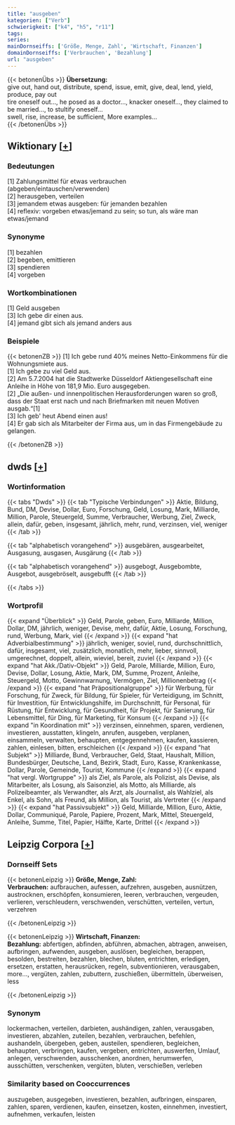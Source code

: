 ```yaml
---
title: "ausgeben"
kategorien: ["Verb"]
schwierigkeit: ["k4", "h5", "r11"]
tags:
series:
mainDornseiffs: ['Größe, Menge, Zahl', 'Wirtschaft, Finanzen']
domainDornseiffs: ['Verbrauchen', 'Bezahlung']
url: "ausgeben"
---
```


{{< betonenÜbs >}}
**Übersetzung:**  
give out, hand out, distribute, spend, issue, emit, give, deal, lend, yield, produce, pay out  
tire oneself out..., he posed as a doctor..., knacker oneself..., they claimed to be married..., to stultify oneself...  
swell, rise, increase, be sufficient, More examples...  
{{< /betonenÜbs >}}

## Wiktionary [[+](https://de.wiktionary.org/wiki/ausgeben)]

### Bedeutungen
[1] Zahlungsmittel für etwas verbrauchen (abgeben/eintauschen/verwenden)  
[2] herausgeben, verteilen  
[3] jemandem etwas ausgeben: für jemanden bezahlen  
[4] reflexiv: vorgeben etwas/jemand zu sein; so tun, als wäre man etwas/jemand  

### Synonyme
[1] bezahlen  
[2] begeben, emittieren  
[3] spendieren  
[4] vorgeben  

### Wortkombinationen
[1] Geld ausgeben  
[3] Ich gebe dir einen aus.  
[4] jemand gibt sich als jemand anders aus  

### Beispiele
{{< betonenZB >}}
[1] Ich gebe rund 40% meines Netto-Einkommens für die Wohnungsmiete aus.  
[1] Ich gebe zu viel Geld aus.  
[2] Am 5.7.2004 hat die Stadtwerke Düsseldorf Aktiengesellschaft eine Anleihe in Höhe von 181,9 Mio. Euro ausgegeben.  
[2] „Die außen- und innenpolitischen Herausforderungen waren so groß, dass der Staat erst nach und nach Briefmarken mit neuen Motiven ausgab.“[1]  
[3] Ich geb' heut Abend einen aus!  
[4] Er gab sich als Mitarbeiter der Firma aus, um in das Firmengebäude zu gelangen.  

{{< /betonenZB >}}


## dwds [[+](https://www.dwds.de/wb/ausgeben)]

### Wortinformation
{{< tabs "Dwds" >}}
{{< tab "Typische Verbindungen" >}}
Aktie, Bildung, Bund, DM, Devise, Dollar, Euro, Forschung, Geld, Losung, Mark, Milliarde, Million, Parole, Steuergeld, Summe, Verbraucher, Werbung, Ziel, Zweck, allein, dafür, geben, insgesamt, jährlich, mehr, rund, verzinsen, viel, weniger
{{< /tab >}}

{{< tab "alphabetisch vorangehend" >}}
ausgebären, ausgearbeitet, Ausgasung, ausgasen, Ausgärung
{{< /tab >}}

{{< tab "alphabetisch vorangehend" >}}
ausgebogt, Ausgebombte, Ausgebot, ausgebröselt, ausgebufft
{{< /tab >}}

{{< /tabs >}}

### Wortprofil
{{< expand "Überblick" >}} Geld, Parole, geben, Euro, Milliarde, Million, Dollar, DM, jährlich, weniger, Devise, mehr, dafür, Aktie, Losung, Forschung, rund, Werbung, Mark, viel {{< /expand >}}
{{< expand "hat Adverbialbestimmung" >}} jährlich, weniger, soviel, rund, durchschnittlich, dafür, insgesamt, viel, zusätzlich, monatlich, mehr, lieber, sinnvoll, umgerechnet, doppelt, allein, wieviel, bereit, zuviel {{< /expand >}}
{{< expand "hat Akk./Dativ-Objekt" >}} Geld, Parole, Milliarde, Million, Euro, Devise, Dollar, Losung, Aktie, Mark, DM, Summe, Prozent, Anleihe, Steuergeld, Motto, Gewinnwarnung, Vermögen, Ziel, Millionenbetrag {{< /expand >}}
{{< expand "hat Präpositionalgruppe" >}} für Werbung, für Forschung, für Zweck, für Bildung, für Spieler, für Verteidigung, im Schnitt, für Investition, für Entwicklungshilfe, im Durchschnitt, für Personal, für Rüstung, für Entwicklung, für Gesundheit, für Projekt, für Sanierung, für Lebensmittel, für Ding, für Marketing, für Konsum {{< /expand >}}
{{< expand "in Koordination mit" >}} verzinsen, einnehmen, sparen, verdienen, investieren, ausstatten, klingeln, anrufen, ausgeben, verplanen, einsammeln, verwalten, behaupten, entgegennehmen, kaufen, kassieren, zahlen, einlesen, bitten, erschleichen {{< /expand >}}
{{< expand "hat Subjekt" >}} Milliarde, Bund, Verbraucher, Geld, Staat, Haushalt, Million, Bundesbürger, Deutsche, Land, Bezirk, Stadt, Euro, Kasse, Krankenkasse, Dollar, Parole, Gemeinde, Tourist, Kommune {{< /expand >}}
{{< expand "hat vergl. Wortgruppe" >}} als Ziel, als Parole, als Polizist, als Devise, als Mitarbeiter, als Losung, als Saisonziel, als Motto, als Milliarde, als Polizeibeamter, als Verwandter, als Arzt, als Journalist, als Wahlziel, als Enkel, als Sohn, als Freund, als Million, als Tourist, als Vertreter {{< /expand >}}
{{< expand "hat Passivsubjekt" >}} Geld, Milliarde, Million, Euro, Aktie, Dollar, Communiqué, Parole, Papiere, Prozent, Mark, Mittel, Steuergeld, Anleihe, Summe, Titel, Papier, Hälfte, Karte, Drittel {{< /expand >}}

## Leipzig Corpora [[+](https://corpora.uni-leipzig.de/en/res?word=ausgeben&corpusId=deu_newscrawl-public_2018)]

### Dornseiff Sets
{{< betonenLeipzig >}}
**Größe, Menge, Zahl:**  
**Verbrauchen:** aufbrauchen, aufessen, aufzehren, ausgeben, ausnützen, austrocknen, erschöpfen, konsumieren, leeren, verbrauchen, vergeuden, verlieren, verschleudern, verschwenden, verschütten, verteilen, vertun, verzehren  

{{< /betonenLeipzig >}}


{{< betonenLeipzig >}}
**Wirtschaft, Finanzen:**  
**Bezahlung:** abfertigen, abfinden, abführen, abmachen, abtragen, anweisen, aufbringen, aufwenden, ausgeben, auslösen, begleichen, berappen, besolden, bestreiten, bezahlen, blechen, bluten, entrichten, erledigen, ersetzen, erstatten, herausrücken, regeln, subventionieren, verausgaben, more..., vergüten, zahlen, zubuttern, zuschießen, übermitteln, überweisen, less  

{{< /betonenLeipzig >}}

### Synonym
lockermachen, verteilen, darbieten, aushändigen, zahlen, verausgaben, investieren, abzahlen, zuteilen, bezahlen, verbrauchen, befehlen, aushandeln, übergeben, geben, austeilen, spendieren, begleichen, behaupten, verbringen, kaufen, vergeben, entrichten, auswerfen, Umlauf, anlegen, verschwenden, ausschenken, anordnen, herumwerfen, ausschütten, verschenken, vergüten, bluten, verschießen, verleben


### Similarity based on Cooccurrences
auszugeben, ausgegeben, investieren, bezahlen, aufbringen, einsparen, zahlen, sparen, verdienen, kaufen, einsetzen, kosten, einnehmen, investiert, aufnehmen, verkaufen, leisten

